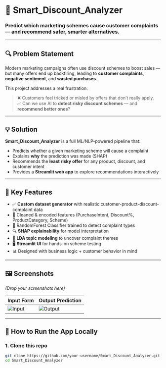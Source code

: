 # 🧠 Smart_Discount_Analyzer
### Predict which marketing schemes cause customer complaints — and recommend safer, smarter alternatives.

---

## 🔍 Problem Statement

Modern marketing campaigns often use discount schemes to boost sales — but many offers end up backfiring, leading to **customer complaints**, **negative sentiment**, and **wasted purchases**.

This project addresses a real frustration:  
> ❌ Customers feel tricked or misled by offers that don’t really apply.  
> ✅ Can we use AI to **detect risky discount schemes** — and **recommend better ones**?

---

## 💡 Solution

**Smart_Discount_Analyzer** is a full ML/NLP-powered pipeline that:

- Predicts whether a given marketing scheme will cause a complaint
- Explains **why** the prediction was made (SHAP)
- Recommends the **least risky offer** for any product, discount, and customer intent
- Provides a **Streamlit web app** to explore recommendations interactively

---

## 🧠 Key Features

- ✅ **Custom dataset generator** with realistic customer-product-discount-complaint data
- 🧼 Cleaned & encoded features (PurchaseIntent, Discount%, ProductCategory, Scheme)
- 🤖 RandomForest Classifier trained to detect complaint types
- 🔍 **SHAP explainability** for model interpretation
- 🧠 **LDA topic modeling** to uncover complaint themes
- 🖥️ **Streamlit UI** for hands-on scheme testing
- 📊 Designed with business logic + customer behavior in mind

---

## 🖼️ Screenshots

*(Drop your screenshots here)*

| Input Form | Output Prediction |
|------------|-------------------|
| ![Input](screenshots/input.png) | ![Output](screenshots/output.png) |

---

## 🚀 How to Run the App Locally

### 1. Clone this repo

```bash
git clone https://github.com/your-username/Smart_Discount_Analyzer.git
cd Smart_Discount_Analyzer
